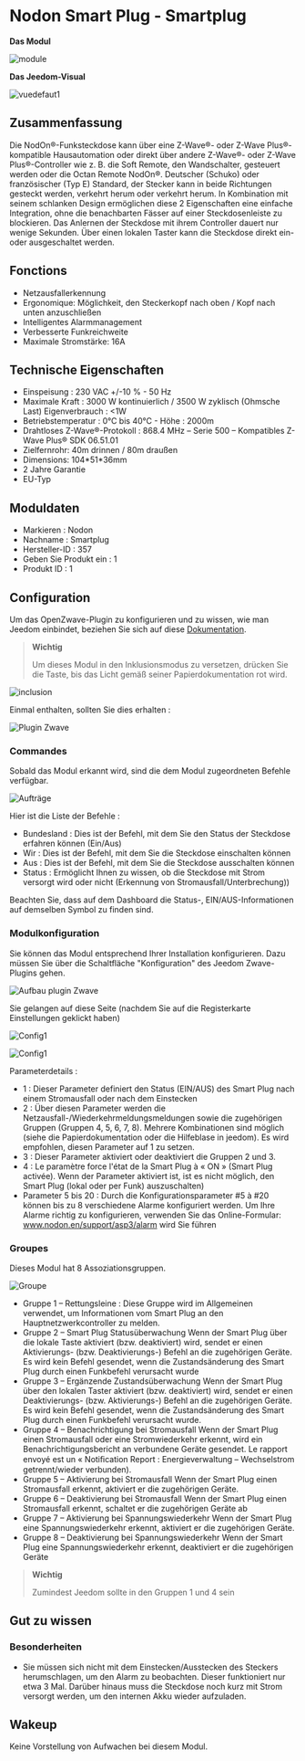 # Nodon Smart Plug - Smartplug

**Das Modul**

![module](images/nodon.smartplug/module.jpg)

**Das Jeedom-Visual**

![vuedefaut1](images/nodon.smartplug/vuedefaut1.jpg)

## Zusammenfassung

Die NodOn®-Funksteckdose kann über eine Z-Wave®- oder Z-Wave Plus®-kompatible Hausautomation oder direkt über andere Z-Wave®- oder Z-Wave Plus®-Controller wie z. B. die Soft Remote, den Wandschalter, gesteuert werden oder die Octan Remote NodOn®. Deutscher (Schuko) oder französischer (Typ E) Standard, der Stecker kann in beide Richtungen gesteckt werden, verkehrt herum oder verkehrt herum. In Kombination mit seinem schlanken Design ermöglichen diese 2 Eigenschaften eine einfache Integration, ohne die benachbarten Fässer auf einer Steckdosenleiste zu blockieren. Das Anlernen der Steckdose mit ihrem Controller dauert nur wenige Sekunden. Über einen lokalen Taster kann die Steckdose direkt ein- oder ausgeschaltet werden.

## Fonctions

-   Netzausfallerkennung
-   Ergonomique: Möglichkeit, den Steckerkopf nach oben / Kopf nach unten anzuschließen
-   Intelligentes Alarmmanagement
-   Verbesserte Funkreichweite
-   Maximale Stromstärke: 16A

## Technische Eigenschaften

-   Einspeisung : 230 VAC +/-10 % - 50 Hz
-   Maximale Kraft : 3000 W kontinuierlich / 3500 W zyklisch (Ohmsche Last) Eigenverbrauch : &lt;1W
-   Betriebstemperatur : 0°C bis 40°C - Höhe : 2000m
-   Drahtloses Z-Wave®-Protokoll : 868.4 MHz – Serie 500 – Kompatibles Z-Wave Plus® SDK 06.51.01
-   Zielfernrohr: 40m drinnen / 80m draußen
-   Dimensions: 104\*51\*36mm
-   2 Jahre Garantie
-   EU-Typ

## Moduldaten

-   Markieren : Nodon
-   Nachname : Smartplug
-   Hersteller-ID : 357
-   Geben Sie Produkt ein : 1
-   Produkt ID : 1

## Configuration

Um das OpenZwave-Plugin zu konfigurieren und zu wissen, wie man Jeedom einbindet, beziehen Sie sich auf diese [Dokumentation](https://doc.jeedom.com/de_DE/plugins/automation%20protocol/openzwave/).

> **Wichtig**
>
> Um dieses Modul in den Inklusionsmodus zu versetzen, drücken Sie die Taste, bis das Licht gemäß seiner Papierdokumentation rot wird.

![inclusion](images/nodon.smartplug/inclusion.jpg)

Einmal enthalten, sollten Sie dies erhalten :

![Plugin Zwave](images/nodon.smartplug/information.jpg)

### Commandes

Sobald das Modul erkannt wird, sind die dem Modul zugeordneten Befehle verfügbar.

![Aufträge](images/nodon.smartplug/commandes.jpg)

Hier ist die Liste der Befehle :

-   Bundesland : Dies ist der Befehl, mit dem Sie den Status der Steckdose erfahren können (Ein/Aus)
-   Wir : Dies ist der Befehl, mit dem Sie die Steckdose einschalten können
-   Aus : Dies ist der Befehl, mit dem Sie die Steckdose ausschalten können
-   Status : Ermöglicht Ihnen zu wissen, ob die Steckdose mit Strom versorgt wird oder nicht (Erkennung von Stromausfall/Unterbrechung))

Beachten Sie, dass auf dem Dashboard die Status-, EIN/AUS-Informationen auf demselben Symbol zu finden sind.

### Modulkonfiguration

Sie können das Modul entsprechend Ihrer Installation konfigurieren. Dazu müssen Sie über die Schaltfläche "Konfiguration" des Jeedom Zwave-Plugins gehen.

![Aufbau plugin Zwave](images/plugin/bouton_configuration.jpg)

Sie gelangen auf diese Seite (nachdem Sie auf die Registerkarte Einstellungen geklickt haben)

![Config1](images/nodon.smartplug/config1.jpg)

![Config1](images/nodon.smartplug/config2.jpg)

Parameterdetails :

-   1 : Dieser Parameter definiert den Status (EIN/AUS) des Smart Plug nach einem Stromausfall oder nach dem Einstecken
-   2 : Über diesen Parameter werden die Netzausfall-/Wiederkehrmeldungsmeldungen sowie die zugehörigen Gruppen (Gruppen 4, 5, 6, 7, 8). Mehrere Kombinationen sind möglich (siehe die Papierdokumentation oder die Hilfeblase in jeedom). Es wird empfohlen, diesen Parameter auf 1 zu setzen.
-   3 : Dieser Parameter aktiviert oder deaktiviert die Gruppen 2 und 3.
-   4 : Le paramètre force l'état de la Smart Plug à « ON » (Smart Plug activée). Wenn der Parameter aktiviert ist, ist es nicht möglich, den Smart Plug (lokal oder per Funk) auszuschalten)
-   Parameter 5 bis 20 : Durch die Konfigurationsparameter \#5 à \#20 können bis zu 8 verschiedene Alarme konfiguriert werden. Um Ihre Alarme richtig zu konfigurieren, verwenden Sie das Online-Formular: www.nodon.en/support/asp3/alarm wird Sie führen

### Groupes

Dieses Modul hat 8 Assoziationsgruppen.

![Groupe](images/nodon.smartplug/groupe.jpg)

-   Gruppe 1 – Rettungsleine : Diese Gruppe wird im Allgemeinen verwendet, um Informationen vom Smart Plug an den Hauptnetzwerkcontroller zu melden.
-   Gruppe 2 – Smart Plug Statusüberwachung Wenn der Smart Plug über die lokale Taste aktiviert (bzw. deaktiviert) wird, sendet er einen Aktivierungs- (bzw. Deaktivierungs-) Befehl an die zugehörigen Geräte. Es wird kein Befehl gesendet, wenn die Zustandsänderung des Smart Plug durch einen Funkbefehl verursacht wurde
-   Gruppe 3 – Ergänzende Zustandsüberwachung Wenn der Smart Plug über den lokalen Taster aktiviert (bzw. deaktiviert) wird, sendet er einen Deaktivierungs- (bzw. Aktivierungs-) Befehl an die zugehörigen Geräte. Es wird kein Befehl gesendet, wenn die Zustandsänderung des Smart Plug durch einen Funkbefehl verursacht wurde.
-   Gruppe 4 – Benachrichtigung bei Stromausfall Wenn der Smart Plug einen Stromausfall oder eine Stromwiederkehr erkennt, wird ein Benachrichtigungsbericht an verbundene Geräte gesendet. Le rapport envoyé est un « Notiﬁcation Report : Energieverwaltung – Wechselstrom getrennt/wieder verbunden).
-   Gruppe 5 – Aktivierung bei Stromausfall Wenn der Smart Plug einen Stromausfall erkennt, aktiviert er die zugehörigen Geräte.
-   Gruppe 6 – Deaktivierung bei Stromausfall Wenn der Smart Plug einen Stromausfall erkennt, schaltet er die zugehörigen Geräte ab
-   Gruppe 7 – Aktivierung bei Spannungswiederkehr Wenn der Smart Plug eine Spannungswiederkehr erkennt, aktiviert er die zugehörigen Geräte.
-   Gruppe 8 – Deaktivierung bei Spannungswiederkehr Wenn der Smart Plug eine Spannungswiederkehr erkennt, deaktiviert er die zugehörigen Geräte

> **Wichtig**
>
> Zumindest Jeedom sollte in den Gruppen 1 und 4 sein

## Gut zu wissen

### Besonderheiten

-   Sie müssen sich nicht mit dem Einstecken/Ausstecken des Steckers herumschlagen, um den Alarm zu beobachten. Dieser funktioniert nur etwa 3 Mal. Darüber hinaus muss die Steckdose noch kurz mit Strom versorgt werden, um den internen Akku wieder aufzuladen.

## Wakeup

Keine Vorstellung von Aufwachen bei diesem Modul.
